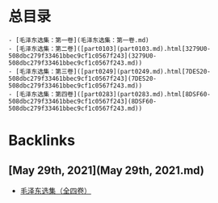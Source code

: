 
# 总目录
    - [毛泽东选集：第一卷](毛泽东选集：第一卷.md)
    - [毛泽东选集：第二卷]([part0103](part0103.md).html[3279U0-508dbc279f33461bbec9cf1c0567f243](3279U0-508dbc279f33461bbec9cf1c0567f243.md))
    - [毛泽东选集：第三卷]([part0249](part0249.md).html[7DES20-508dbc279f33461bbec9cf1c0567f243](7DES20-508dbc279f33461bbec9cf1c0567f243.md))
    - [毛泽东选集：第四卷]([part0283](part0283.md).html[8DSF60-508dbc279f33461bbec9cf1c0567f243](8DSF60-508dbc279f33461bbec9cf1c0567f243.md))

# Backlinks
## [May 29th, 2021](May 29th, 2021.md)
- [毛泽东选集（全四卷）](毛泽东选集（全四卷）.md)

